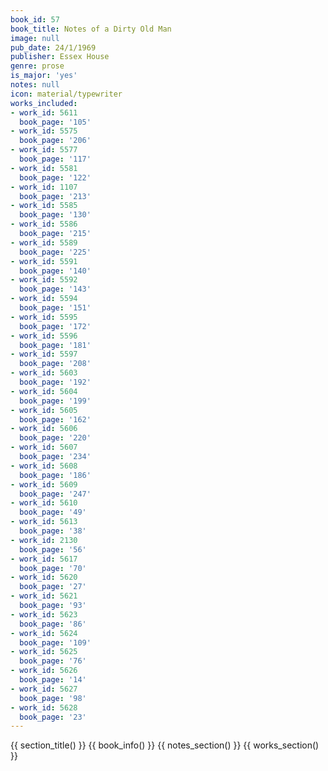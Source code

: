 ```yaml
---
book_id: 57
book_title: Notes of a Dirty Old Man
image: null
pub_date: 24/1/1969
publisher: Essex House
genre: prose
is_major: 'yes'
notes: null
icon: material/typewriter
works_included:
- work_id: 5611
  book_page: '105'
- work_id: 5575
  book_page: '206'
- work_id: 5577
  book_page: '117'
- work_id: 5581
  book_page: '122'
- work_id: 1107
  book_page: '213'
- work_id: 5585
  book_page: '130'
- work_id: 5586
  book_page: '215'
- work_id: 5589
  book_page: '225'
- work_id: 5591
  book_page: '140'
- work_id: 5592
  book_page: '143'
- work_id: 5594
  book_page: '151'
- work_id: 5595
  book_page: '172'
- work_id: 5596
  book_page: '181'
- work_id: 5597
  book_page: '208'
- work_id: 5603
  book_page: '192'
- work_id: 5604
  book_page: '199'
- work_id: 5605
  book_page: '162'
- work_id: 5606
  book_page: '220'
- work_id: 5607
  book_page: '234'
- work_id: 5608
  book_page: '186'
- work_id: 5609
  book_page: '247'
- work_id: 5610
  book_page: '49'
- work_id: 5613
  book_page: '38'
- work_id: 2130
  book_page: '56'
- work_id: 5617
  book_page: '70'
- work_id: 5620
  book_page: '27'
- work_id: 5621
  book_page: '93'
- work_id: 5623
  book_page: '86'
- work_id: 5624
  book_page: '109'
- work_id: 5625
  book_page: '76'
- work_id: 5626
  book_page: '14'
- work_id: 5627
  book_page: '98'
- work_id: 5628
  book_page: '23'
---
```


{{ section_title() }}
{{ book_info() }}
{{ notes_section() }}
{{ works_section() }}
